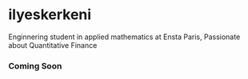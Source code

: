 # ilyeskerkeni
Enginnering student in applied mathematics at Ensta Paris, Passionate about Quantitative Finance
### Coming Soon
